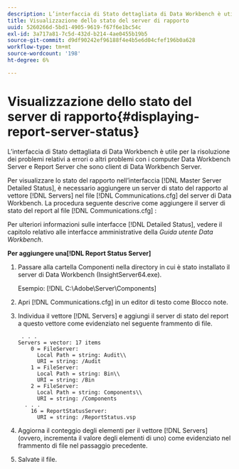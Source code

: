 ```yaml
---
description: L’interfaccia di Stato dettagliata di Data Workbench è utile per la risoluzione dei problemi relativi a errori o altri problemi con i computer Data Workbench Server e Report Server che sono client di Data Workbench Server.
title: Visualizzazione dello stato del server di rapporto
uuid: 5260266d-5bd1-4905-9619-f67f6e1bc54c
exl-id: 3a717a81-7c5d-432d-b214-4ae0455b19b5
source-git-commit: d9df90242ef96188f4e4b5e6d04cfef196b0a628
workflow-type: tm+mt
source-wordcount: '198'
ht-degree: 6%

---
```


# Visualizzazione dello stato del server di rapporto{#displaying-report-server-status}

L’interfaccia di Stato dettagliata di Data Workbench è utile per la risoluzione dei problemi relativi a errori o altri problemi con i computer Data Workbench Server e Report Server che sono client di Data Workbench Server.

Per visualizzare lo stato del rapporto nell’interfaccia [!DNL Master Server Detailed Status], è necessario aggiungere un server di stato del rapporto al vettore [!DNL Servers] nel file [!DNL Communications.cfg] del server di Data Workbench. La procedura seguente descrive come aggiungere il server di stato del report al file [!DNL Communications.cfg] :

Per ulteriori informazioni sulle interfacce [!DNL Detailed Status], vedere il capitolo relativo alle interfacce amministrative della *Guida utente Data Workbench*.

**Per aggiungere una[!DNL Report Status Server]**

1. Passare alla cartella Componenti nella directory in cui è stato installato il server di Data Workbench (InsightServer64.exe).

   Esempio: [!DNL C:\Adobe\Server\Components]
1. Apri [!DNL Communications.cfg] in un editor di testo come Blocco note.
1. Individua il vettore [!DNL Servers] e aggiungi il server di stato del report a questo vettore come evidenziato nel seguente frammento di file.

   ```
    . . .
   Servers = vector: 17 items
       0 = FileServer: 
         Local Path = string: Audit\\
         URI = string: /Audit
       1 = FileServer: 
         Local Path = string: Bin\\
         URI = string: /Bin
       2 = FileServer: 
         Local Path = string: Components\\
         URI = string: /Components
     . . .
       16 = ReportStatusServer: 
         URI = string: /ReportStatus.vsp
   ```

1. Aggiorna il conteggio degli elementi per il vettore [!DNL Servers] (ovvero, incrementa il valore degli elementi di uno) come evidenziato nel frammento di file nel passaggio precedente.
1. Salvate il file.
